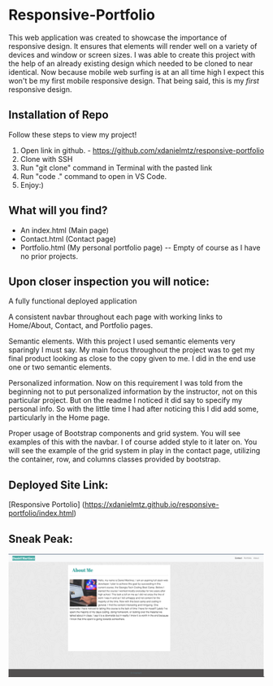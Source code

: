 # Responsive-Portfolio

This web application was created to showcase the importance of responsive design. It ensures that elements will render well on a variety of devices and window or screen sizes. I was able to create this project with the help of an already existing design which needed to be cloned to near identical. Now because mobile web surfing is at an all time high I expect this won't be my first mobile responsive design. That being said, this is my *first* responsive design. 



## Installation of Repo

Follow these steps to view my project!
1. Open link in github. - https://github.com/xdanielmtz/responsive-portfolio
2. Clone with SSH
3. Run "git clone" command in Terminal with the pasted link
4. Run "code ." command to open in VS Code. 
5. Enjoy:)



## What will you find?

- An index.html (Main page)
- Contact.html (Contact page)
- Portfolio.html (My personal portfolio page) -- Empty of course as I have no prior projects.


## Upon closer inspection you will notice:

A fully functional deployed application

A consistent navbar throughout each page with working links to Home/About, Contact, and Portfolio pages.

Semantic elements. With this project I used semantic elements very sparingly I must say. My main focus throughout the project was to get my final product looking as close to the copy given to me. I did in the end use one or two semantic elements. 

Personalized information. Now on this requirement I was told from the beginning not to put personalized information by the instructor, not on this particular project. But on the readme I noticed it did say to specify my personal info. So with the little time I had after noticing this I did add some, particularly in the Home page.

Proper usage of Bootstrap components and grid system. You will see examples of this with the navbar. I of course added style to it later on. You will see the example of the grid system in play in the contact page, utilizing the container, row, and columns classes provided by bootstrap.



## Deployed Site Link: 
[Responsive Portolio] (https://xdanielmtz.github.io/responsive-portfolio/index.html)



## Sneak Peak:
![Main Page](responsive.png)
